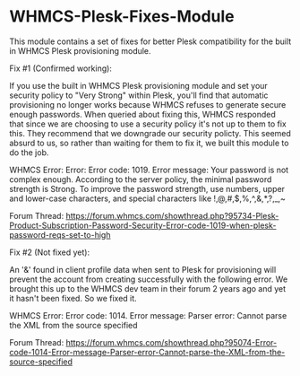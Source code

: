 # WHMCS-Plesk-Fixes-Module
This module contains a set of fixes for better Plesk compatibility for the built in WHMCS Plesk provisioning module.

Fix #1 (Confirmed working):

If you use the built in WHMCS Plesk provisioning module and set your security policy to "Very Strong" within Plesk, you'll find that automatic provisioning no longer works because WHMCS refuses to generate secure enough passwords. When queried about fixing this, WHMCS responded that since we are choosing to use a security policy it's not up to them to fix this. They recommend that we downgrade our security policty. This seemed absurd to us, so rather than waiting for them to fix it, we built this module to do the job.

WHMCS Error: Error: Error code: 1019. Error message: Your password is not complex enough. According to the server policy, the minimal password strength is Strong. To improve the password strength, use numbers, upper and lower-case characters, and special characters like !,@,#,$,%,^,&,*,?,_,~

Forum Thread: https://forum.whmcs.com/showthread.php?95734-Plesk-Product-Subscription-Password-Security-Error-code-1019-when-plesk-password-reqs-set-to-high

Fix #2 (Not fixed yet):

An '&' found in client profile data when sent to Plesk for provisioning will prevent the account from creating successfully with the following error. We brought this up to the WHMCS dev team in their forum 2 years ago and yet it hasn't been fixed. So we fixed it.

WHMCS Error: Error code: 1014. Error message: Parser error: Cannot parse the XML from the source specified

Forum Thread: https://forum.whmcs.com/showthread.php?95074-Error-code-1014-Error-message-Parser-error-Cannot-parse-the-XML-from-the-source-specified
